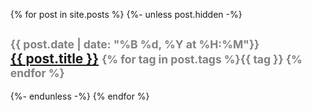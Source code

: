 <ul>
  {% for post in site.posts %}
    {%- unless post.hidden -%}
      <h2>
      <small style="color: grey;">{{ post.date | date: "%B %d, %Y at %H:%M"}}</small>
      <br>
      <a href="{{ post.url }}">{{ post.title }}</a> <small style="color: grey;">{% for tag in post.tags %}<span><b>{{ tag }} </b></span>{% endfor %}</small>
      <br>
      </h2>
    {%- endunless -%}
  {% endfor %}
</ul>
